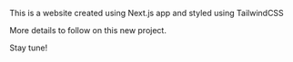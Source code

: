 This is a website created using Next.js app and styled using TailwindCSS

More details to follow on this new project.

Stay tune!
